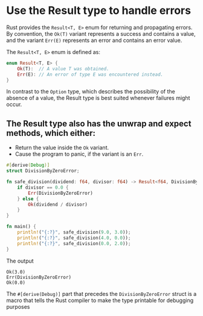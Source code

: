 # Use the Result type to handle errors

Rust provides the `Result<T, E>` enum for returning and propagating errors. By convention, the `Ok(T)` variant represents a success and contains a value, and the variant `Err(E)` represents an error and contains an error value.

The `Result<T, E>` enum is defined as:

```rs
enum Result<T, E> {
    Ok(T):  // A value T was obtained.
    Err(E): // An error of type E was encountered instead.
}
```

In contrast to the `Option` type, which describes the possibility of the absence of a value, the Result type is best suited whenever failures might occur.

## The Result type also has the unwrap and expect methods, which either:

- Return the value inside the `Ok` variant.
- Cause the program to panic, if the variant is an `Err`.

```rs
#[derive(Debug)]
struct DivisionByZeroError;

fn safe_division(dividend: f64, divisor: f64) -> Result<f64, DivisionByZeroError> {
    if divisor == 0.0 {
        Err(DivisionByZeroError)
    } else {
        Ok(dividend / divisor)
    }
}

fn main() {
    println!("{:?}", safe_division(9.0, 3.0));
    println!("{:?}", safe_division(4.0, 0.0));
    println!("{:?}", safe_division(0.0, 2.0));
}
```

The output

```console
Ok(3.0)
Err(DivisionByZeroError)
Ok(0.0)
```

The `#[derive(Debug)]` part that precedes the `DivisionByZeroError` struct is a macro that tells the Rust compiler to make the type printable for debugging purposes